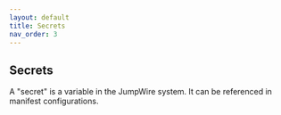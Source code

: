 ```yaml
---
layout: default
title: Secrets
nav_order: 3
---
```


## Secrets

A "secret" is a variable in the JumpWire system. It can be referenced in manifest configurations.